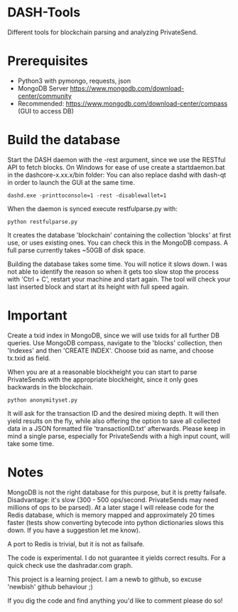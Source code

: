 # DASH-Tools
Different tools for blockchain parsing and analyzing PrivateSend.

# Prerequisites

- Python3 with pymongo, requests, json
- MongoDB Server https://www.mongodb.com/download-center/community
- Recommended: https://www.mongodb.com/download-center/compass (GUI to access DB)
    
# Build the database

Start the DASH daemon with the -rest argument, since we use the RESTful API to fetch blocks.
On Windows for ease of use create a startdaemon.bat in the dashcore-x.xx.x/bin folder:
You can also replace dashd with dash-qt in order to launch the GUI at the same time.

    dashd.exe -printtoconsole=1 -rest -disablewallet=1
    
When the daemon is synced execute restfulparse.py with:

    python restfulparse.py
    
It creates the database 'blockchain' containing the collection 'blocks' at first use, or uses existing ones.
You can check this in the MongoDB compass. A full parse currently takes ~50GB of disk space. 

Building the database takes some time. You will notice it slows down. I was not able to identify the reason 
so when it gets too slow stop the process with 'Ctrl + C', restart your machine and start again.
The tool will check your last inserted block and start at its height with full speed again.

# Important

Create a txid index in MongoDB, since we will use txids for all further DB queries. Use MongoDB 
compass, navigate to the 'blocks' collection, then 'Indexes' and then 'CREATE INDEX'.
Choose txid as name, and choose tx.txid as field.

When you are at a reasonable blockheight you can start to parse PrivateSends with the appropriate
blockheight, since it only goes backwards in the blockchain.

    python anonymityset.py
    
It will ask for the transaction ID and the desired mixing depth. It will then yield results on the fly, while also offering 
the option to save all collected data in a JSON formatted file 'transactionID.txt' afterwards.
Please keep in mind a single parse, especially for PrivateSends with a high input count, will take some time.

# Notes

MongoDB is not the right database for this purpose, but it is pretty failsafe. Disadvantage: it's slow (300 - 500 ops/second.
PrivateSends may need millions of ops to be parsed).
At a later stage I will release code for the Redis database, which is memory mapped and approximately 
20 times faster (tests show converting bytecode into python dictionaries slows this down. 
If you have a suggestion let me know).

A port to Redis is trivial, but it is not as failsafe.

The code is experimental. I do not guarantee it yields correct results. For a quick check use the dashradar.com 
graph.

This project is a learning project. I am a newb to github, so excuse 'newbish' github behaviour ;)

If you dig the code and find anything you'd like to comment please do so!
